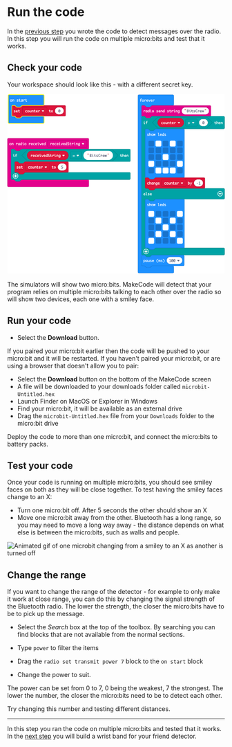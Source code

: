 # Run the code

In the [previous step](./OnRadioCode.md) you wrote the code to detect messages over the radio. In this step you will run the code on multiple micro:bits and test that it works.

## Check your code

Your workspace should look like this - with a different secret key.

![The final workspace showing the code blocks](../Images/FinalWorkspace.png)

The simulators will show two micro:bits. MakeCode will detect that your program relies on multiple micro:bits talking to each other over the radio so will show two devices, each one with a smiley face.

## Run your code

* Select the **Download** button.

If you paired your micro:bit earlier then the code will be pushed to your micro:bit and it will be restarted.
If you haven't paired your micro:bit, or are using a browser that doesn't allow you to pair:

* Select the **Download** button on the bottom of the MakeCode screen
* A file will be downloaded to your downloads folder called `microbit-Untitled.hex`
* Launch Finder on MacOS or Explorer in Windows
* Find your micro:bit, it will be available as an external drive
* Drag the `microbit-Untitled.hex` file from your `Downloads` folder to the micro:bit drive

Deploy the code to more than one micro:bit, and connect the micro:bits to battery packs.

## Test your code

Once your code is running on multiple micro:bits, you should see smiley faces on both as they will be close together. To test having the smiley faces change to an X:

* Turn one micro:bit off. After 5 seconds the other should show an X
* Move one micro:bit away from the other. Bluetooth has a long range, so you may need to move a long way away - the distance depends on what else is between the micro:bits, such as walls and people.

![Animated gif of one microbit changing from a smiley to an X as another is turned off]()

## Change the range

If you want to change the range of the detector - for example to only make it work at close range, you can do this by changing the signal strength of the Bluetooth radio. The lower the strength, the closer the micro:bits have to be to pick up the message.

* Select the *Search* box at the top of the toolbox. By searching you can find blocks that are not available from the normal sections.
  
* Type `power` to filter the items

* Drag the `radio set transmit power 7` block to the `on start` block

* Change the power to suit.

The power can be set from 0 to 7, 0 being the weakest, 7 the strongest. The lower the number, the closer the micro:bits need to be to detect each other.

Try changing this number and testing different distances.

<hr/>

In this step you ran the code on multiple micro:bits and tested that it works. In the [next step](./WristBand.md) you will build a wrist band for your friend detector.